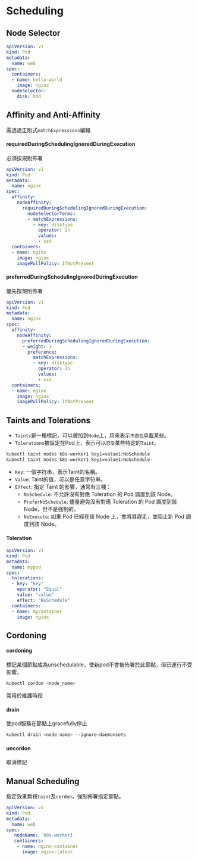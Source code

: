 # Scheduling

## Node Selector
```yaml
apiVersion: v1
kind: Pod
metadata:
  name: web
spec:
  containers:
  - name: hello-world
    image: nginx
  nodeSelector:
    disk: hdd
```
## Affinity and Anti-Affinity
需透過正則式`matchExpressions`編輯

#### requiredDuringSchedulingIgnoredDuringExecution
必須按規則佈署
```yaml
apiVersion: v1
kind: Pod
metadata:
  name: nginx
spec:
  affinity:
    nodeAffinity:
      requiredDuringSchedulingIgnoredDuringExecution:
        nodeSelectorTerms:
        - matchExpressions:
          - key: disktype
            operator: In
            values:
            - ssd
  containers:
  - name: nginx
    image: nginx
    imagePullPolicy: IfNotPresent
```
#### preferredDuringSchedulingIgnoredDuringExecution
優先按規則佈署
```yaml
apiVersion: v1
kind: Pod
metadata:
  name: nginx
spec:
  affinity:
    nodeAffinity:
      preferredDuringSchedulingIgnoredDuringExecution:
      - weight: 1
        preference:
          matchExpressions:
          - key: disktype
            operator: In
            values:
            - ssd
  containers:
  - name: nginx
    image: nginx
    imagePullPolicy: IfNotPresent
```    

## Taints and Tolerations

* `Taints`是一種標記，可以被加到`Node`上，用來表示`不適合`承載某些。
* `Tolerations`被設定在Pod上，表示可以`忍受`某些特定的`Taint`。

```sh
kubectl taint nodes k8s-worker1 key1=value1:NoSchedule
kubectl taint nodes k8s-worker1 key1=value1:NoSchedule-
```
* `Key`: 一個字符串，表示Taint的名稱。
* `Value`: Taint的值，可以是任意字符串。
* `Effect`: 指定 Taint 的影響，通常有三種：
  - `NoSchedule`: 不允許沒有對應 Toleration 的 Pod 調度到該 Node。
  - `PreferNoSchedule`: 儘量避免沒有對應 Toleration 的 Pod 調度到該 Node，但不是強制的。
  - `NoExecute`: 如果 Pod 已經在該 Node 上，會將其趕走，並阻止新 Pod 調度到該 Node。

#### Toleration
```yaml
apiVersion: v1
kind: Pod
metadata:
  name: mypod
spec:
  tolerations:
  - key: "key"
    operator: "Equal"
    value: "value"
    effect: "NoSchedule"
  containers:
  - name: mycontainer
    image: nginx
```

## Cordoning

#### cordoning
標記某個節點成為unschedulable，使新pod不會被佈署於此節點，但已運行不受影響。
```sh
kubectl cordon <node_name>
```
常用於維護時段

#### drain
使pod服務在節點上gracefully停止
```sh
kubectl drain <node name> --ignore-daemonsets
```

#### uncordon
取消標記

## Manual Scheduling
指定效果無視`taint`及`cordon`，強制佈署指定節點。
```yaml
apiVersion: v1
kind: Pod
metadata:
  name: web
spec:
   nodeName: 'k8s-worker1'
   containers:
    - name: nginx-container
      image: nginx:latest
```